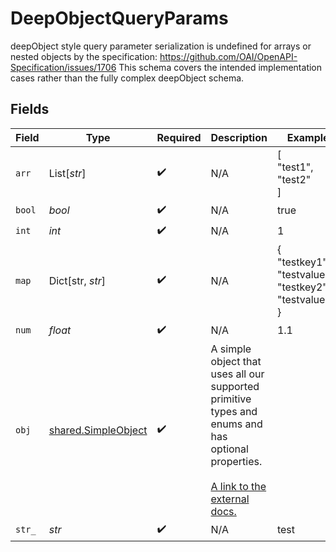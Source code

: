 # DeepObjectQueryParams

deepObject style query parameter serialization is undefined for arrays or nested objects by the specification:
   https://github.com/OAI/OpenAPI-Specification/issues/1706
This schema covers the intended implementation cases rather than the fully complex deepObject schema.



## Fields

| Field                                                                                                                                                             | Type                                                                                                                                                              | Required                                                                                                                                                          | Description                                                                                                                                                       | Example                                                                                                                                                           |
| ----------------------------------------------------------------------------------------------------------------------------------------------------------------- | ----------------------------------------------------------------------------------------------------------------------------------------------------------------- | ----------------------------------------------------------------------------------------------------------------------------------------------------------------- | ----------------------------------------------------------------------------------------------------------------------------------------------------------------- | ----------------------------------------------------------------------------------------------------------------------------------------------------------------- |
| `arr`                                                                                                                                                             | List[*str*]                                                                                                                                                       | :heavy_check_mark:                                                                                                                                                | N/A                                                                                                                                                               | [<br/>"test1",<br/>"test2"<br/>]                                                                                                                                  |
| `bool`                                                                                                                                                            | *bool*                                                                                                                                                            | :heavy_check_mark:                                                                                                                                                | N/A                                                                                                                                                               | true                                                                                                                                                              |
| `int`                                                                                                                                                             | *int*                                                                                                                                                             | :heavy_check_mark:                                                                                                                                                | N/A                                                                                                                                                               | 1                                                                                                                                                                 |
| `map`                                                                                                                                                             | Dict[str, *str*]                                                                                                                                                  | :heavy_check_mark:                                                                                                                                                | N/A                                                                                                                                                               | {<br/>"testkey1": "testvalue1",<br/>"testkey2": "testvalue2"<br/>}                                                                                                |
| `num`                                                                                                                                                             | *float*                                                                                                                                                           | :heavy_check_mark:                                                                                                                                                | N/A                                                                                                                                                               | 1.1                                                                                                                                                               |
| `obj`                                                                                                                                                             | [shared.SimpleObject](../../models/shared/simpleobject.md)                                                                                                        | :heavy_check_mark:                                                                                                                                                | A simple object that uses all our supported primitive types and enums and has optional properties.<br/><br/>[A link to the external docs.](https://docs.speakeasyapi.dev) |                                                                                                                                                                   |
| `str_`                                                                                                                                                            | *str*                                                                                                                                                             | :heavy_check_mark:                                                                                                                                                | N/A                                                                                                                                                               | test                                                                                                                                                              |